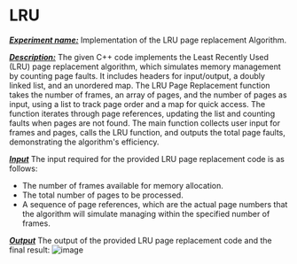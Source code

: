 # LRU

<ins>_**Experiment name:**_</ins> Implementation of the LRU page replacement Algorithm.

<ins>_**Description:**_</ins>
The given C++ code implements the Least Recently Used (LRU) page replacement algorithm, which simulates memory management by counting page faults. It includes headers for input/output, a doubly linked list, and an unordered map. The LRU Page Replacement function takes the number of frames, an array of pages, and the number of pages as input, using a list to track page order and a map for quick access. The function iterates through page references, updating the list and counting faults when pages are not found. The main function collects user input for frames and pages, calls the LRU function, and outputs the total page faults, demonstrating the algorithm's efficiency.

<ins>_**Input**_</ins>
The input required for the provided  LRU page replacement code is as follows:
-	The number of frames available for memory allocation.
-	The total number of pages to be processed.
-	A sequence of page references, which are the actual page numbers that the algorithm will simulate managing within the specified number of frames.


<ins>_**Output**_</ins>
The output of the provided LRU page replacement code and the final result:
![image](https://github.com/simoon06/LRU/assets/139492391/bd00527d-a0e7-48a2-9cc4-bbfb1e076981)
